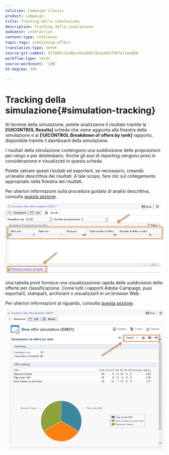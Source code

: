 ```yaml
---
solution: Campaign Classic
product: campaign
title: Tracking della simulazione
description: Tracking della simulazione
audience: interaction
content-type: reference
topic-tags: simulating-offers
translation-type: tm+mt
source-git-commit: 972885c3a38bcd3a260574bacbb3f507e11ae05b
workflow-type: tm+mt
source-wordcount: '138'
ht-degree: 10%

---
```



# Tracking della simulazione{#simulation-tracking}

Al termine della simulazione, potete analizzarne il risultato tramite la **[!UICONTROL Results]** scheda che viene aggiunta alla finestra della simulazione e al **[!UICONTROL Breakdown of offers by rank]** rapporto, disponibile tramite il dashboard della simulazione.

I risultati della simulazione contengono una suddivisione delle proposizioni per rango e per destinatario. Anche gli assi di reporting vengono presi in considerazione e visualizzati in questa scheda.

Potete salvare questi risultati ed esportarli, se necessario, creando un’analisi descrittiva dei risultati. A tale scopo, fare clic sul collegamento appropriato nella finestra dei risultati.

Per ulteriori informazioni sulla procedura guidata di analisi descrittiva, consulta [questa sezione](../../reporting/using/about-descriptive-analysis.md) .

![](assets/offer_simulation_012.png)

Una tabella pivot fornisce una visualizzazione rapida delle suddivisioni delle offerte per classificazione. Come tutti i rapporti  Adobe Campaign, puoi esportarli, stamparli, archiviarli o visualizzarli in un browser Web.

Per ulteriori informazioni al riguardo, consulta [questa sezione](../../reporting/using/actions-on-reports.md).

![](assets/offer_simulation_013.png)

